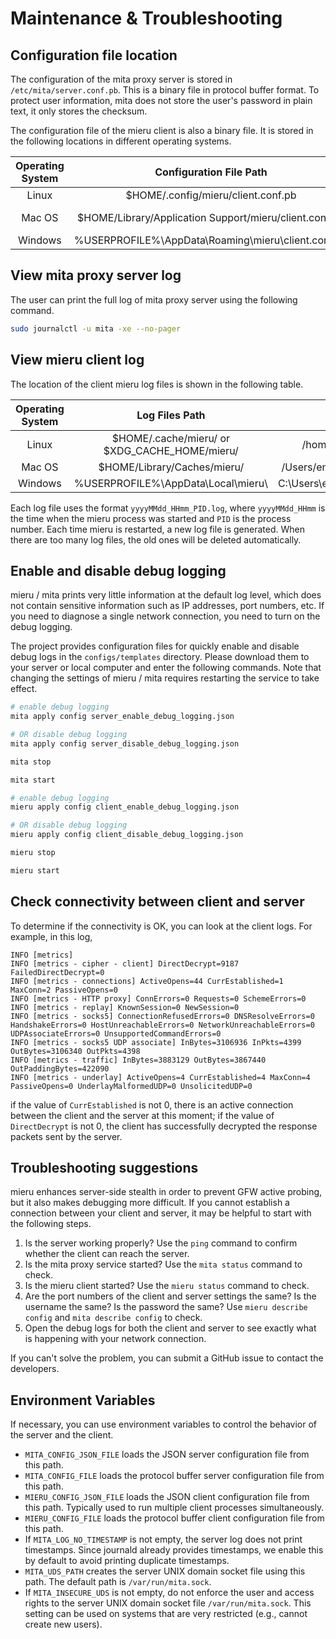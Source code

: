# Maintenance & Troubleshooting

## Configuration file location

The configuration of the mita proxy server is stored in `/etc/mita/server.conf.pb`. This is a binary file in protocol buffer format. To protect user information, mita does not store the user's password in plain text, it only stores the checksum.

The configuration file of the mieru client is also a binary file. It is stored in the following locations in different operating systems.

| Operating System | Configuration File Path | Example Path |
| :----: | :----: | :----: |
| Linux | $HOME/.config/mieru/client.conf.pb | /home/enfein/.config/mieru/client.conf.pb |
| Mac OS | $HOME/Library/Application Support/mieru/client.conf.pb | /Users/enfein/Library/Application Support/mieru/client.conf.pb |
| Windows | %USERPROFILE%\AppData\Roaming\mieru\client.conf.pb | C:\Users\enfein\AppData\Roaming\mieru\client.conf.pb |

## View mita proxy server log

The user can print the full log of mita proxy server using the following command.

```sh
sudo journalctl -u mita -xe --no-pager
```

## View mieru client log

The location of the client mieru log files is shown in the following table.

| Operating System | Log Files Path | Example Path |
| :----: | :----: | :----: |
| Linux | $HOME/.cache/mieru/ or $XDG_CACHE_HOME/mieru/ | /home/enfein/.cache/mieru/ |
| Mac OS | $HOME/Library/Caches/mieru/ | /Users/enfein/Library/Caches/mieru/ |
| Windows | %USERPROFILE%\AppData\Local\mieru\ | C:\Users\enfein\AppData\Local\mieru\ |

Each log file uses the format `yyyyMMdd_HHmm_PID.log`, where `yyyyMMdd_HHmm` is the time when the mieru process was started and `PID` is the process number. Each time mieru is restarted, a new log file is generated. When there are too many log files, the old ones will be deleted automatically.

## Enable and disable debug logging

mieru / mita prints very little information at the default log level, which does not contain sensitive information such as IP addresses, port numbers, etc. If you need to diagnose a single network connection, you need to turn on the debug logging.

The project provides configuration files for quickly enable and disable debug logs in the `configs/templates` directory. Please download them to your server or local computer and enter the following commands. Note that changing the settings of mieru / mita requires restarting the service to take effect.

```sh
# enable debug logging
mita apply config server_enable_debug_logging.json

# OR disable debug logging
mita apply config server_disable_debug_logging.json

mita stop

mita start
```

```sh
# enable debug logging
mieru apply config client_enable_debug_logging.json

# OR disable debug logging
mieru apply config client_disable_debug_logging.json

mieru stop

mieru start
```

## Check connectivity between client and server

To determine if the connectivity is OK, you can look at the client logs. For example, in this log,

```
INFO [metrics]
INFO [metrics - cipher - client] DirectDecrypt=9187 FailedDirectDecrypt=0
INFO [metrics - connections] ActiveOpens=44 CurrEstablished=1 MaxConn=2 PassiveOpens=0
INFO [metrics - HTTP proxy] ConnErrors=0 Requests=0 SchemeErrors=0
INFO [metrics - replay] KnownSession=0 NewSession=0
INFO [metrics - socks5] ConnectionRefusedErrors=0 DNSResolveErrors=0 HandshakeErrors=0 HostUnreachableErrors=0 NetworkUnreachableErrors=0 UDPAssociateErrors=0 UnsupportedCommandErrors=0
INFO [metrics - socks5 UDP associate] InBytes=3106936 InPkts=4399 OutBytes=3106340 OutPkts=4398
INFO [metrics - traffic] InBytes=3883129 OutBytes=3867440 OutPaddingBytes=422090
INFO [metrics - underlay] ActiveOpens=4 CurrEstablished=4 MaxConn=4 PassiveOpens=0 UnderlayMalformedUDP=0 UnsolicitedUDP=0
```

if the value of `CurrEstablished` is not 0, there is an active connection between the client and the server at this moment; if the value of `DirectDecrypt` is not 0, the client has successfully decrypted the response packets sent by the server.

## Troubleshooting suggestions

mieru enhances server-side stealth in order to prevent GFW active probing, but it also makes debugging more difficult. If you cannot establish a connection between your client and server, it may be helpful to start with the following steps.

1. Is the server working properly? Use the `ping` command to confirm whether the client can reach the server.
2. Is the mita proxy service started? Use the `mita status` command to check.
3. Is the mieru client started? Use the `mieru status` command to check.
4. Are the port numbers of the client and server settings the same? Is the username the same? Is the password the same? Use `mieru describe config` and `mita describe config` to check.
5. Open the debug logs for both the client and server to see exactly what is happening with your network connection.

If you can't solve the problem, you can submit a GitHub issue to contact the developers.

## Environment Variables

If necessary, you can use environment variables to control the behavior of the server and the client.

- `MITA_CONFIG_JSON_FILE` loads the JSON server configuration file from this path.
- `MITA_CONFIG_FILE` loads the protocol buffer server configuration file from this path.
- `MIERU_CONFIG_JSON_FILE` loads the JSON client configuration file from this path. Typically used to run multiple client processes simultaneously.
- `MIERU_CONFIG_FILE` loads the protocol buffer client configuration file from this path.
- If `MITA_LOG_NO_TIMESTAMP` is not empty, the server log does not print timestamps. Since journald already provides timestamps, we enable this by default to avoid printing duplicate timestamps.
- `MITA_UDS_PATH` creates the server UNIX domain socket file using this path. The default path is `/var/run/mita.sock`.
- If `MITA_INSECURE_UDS` is not empty, do not enforce the user and access rights to the server UNIX domain socket file `/var/run/mita.sock`. This setting can be used on systems that are very restricted (e.g., cannot create new users).
